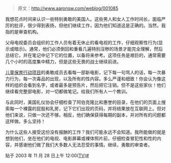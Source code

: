 # 

> 原文：<http://www.aaronsw.com/weblog/001085>

我想花点时间来认识一些特别勇敢的美国人。这些男人和女人工作时间长，面临严厉的批评，很少得到表扬，但他们继续工作，因为他们知道这是正确的。当然，我指的是审查机构。

父母电视委员会组织的工作人员有着无休止的看电视的工作，仔细观察性行为(显示或暗示)。通常，他们必须倒回和重看几遍特别淫秽的场景才能完全理解，然后总结它，并在笔记中记下它的位置，以备将来参考。这项任务是艰巨的，通常需要几个小时的高度集中精力，但是这些无畏的战士继续前进。

[儿童保育行动项目](http://www.capalert.com/capreports/)的勇敢成员去看每一部新电影，记下每一句骂人的话，每一次暴力行为，每一次毒品的出现，以及所有的性内容。多么严谨和细致！你会认为像这样的组织会看到名字，或者最多是预告片，然后把它注销。但不是这些家伙！他们继续看完整部电影，对一切都做笔记。给我们所有人一个教训。

与此同时，美国礼仪协会仔细检查了阿伯克隆比和惠誉的目录，在他们的页面上搜索每一个裸露的屁股和乳房，记下它们出现的页码，并将结果放在互联网上。但对他们来说，只做一次还不够。相反，他们确保获得每期的副本，并对所有的问题都这样做。多么坚持！

为什么这些人接受这份没有报酬的工作？我们可能永远不会知道。我所能做的就是想到他们，坐在他们的电视、电影屏幕或裸体照片前，仔细检查冒犯性和性的内容，并感谢他们做了我们大多数人无法忍受的事情。继续，勇敢的审查者。

贴于 2003 年 11 月 28 日上午 12:00([TV](cat_tv))[#](001085)

